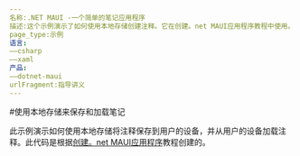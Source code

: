 ```yaml
---
名称:.NET MAUI -一个简单的笔记应用程序
描述:这个示例演示了如何使用本地存储创建注释。它在创建。net MAUI应用程序教程中使用。
page_type:示例
语言:
——csharp
——xaml
产品:
——dotnet-maui
urlFragment:指导讲义
---
```


#使用本地存储来保存和加载笔记

此示例演示如何使用本地存储将注释保存到用户的设备，并从用户的设备加载注释。此代码是根据[创建。net MAUI应用程序](https://learn.microsoft.com/en-us/dotnet/maui/tutorials/notes-app/)教程创建的。
